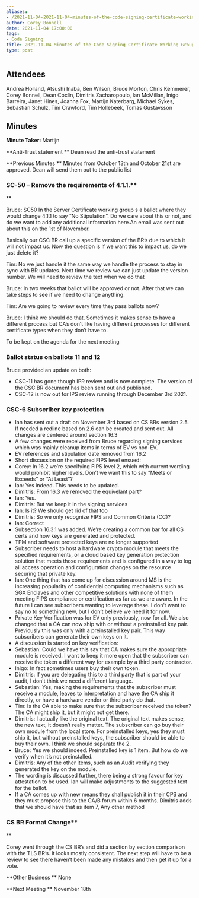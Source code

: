 ```yaml
---
aliases:
- /2021-11-04-2021-11-04-minutes-of-the-code-signing-certificate-working-group/
author: Corey Bonnell
date: 2021-11-04 17:00:00
tags:
- Code Signing
title: 2021-11-04 Minutes of the Code Signing Certificate Working Group
type: post
---
```


## Attendees 

Andrea Holland, Atsushi Inaba, Ben Wilson, Bruce Morton, Chris Kemmerer, Corey Bonnell, Dean Coclin, Dimitris Zacharopoulo, Ian McMillan, Inigo Barreira, Janet Hines, Joanna Fox, Martijn Katerbarg, Michael Sykes, Sebastian Schulz, Tim Crawford, Tim Hollebeek, Tomas Gustavsson

## Minutes 

**Minute Taker:** Martijn

**Anti-Trust statement
** Dean read the anti-trust statement

**Previous Minutes
** Minutes from October 13th and October 21st are approved. Dean will send them out to the public list

### SC-50 – Remove the requirements of 4.1.1.**

** 

Bruce: SC50 In the Server Certificate working group s a ballot where they would change 4.1.1 to say “No Stipulation”. Do we care about this or not, and do we want to add any additional information here.An email was sent out about this on the 1st of November.

Basically our CSC BR call up a specific version of the BR’s due to which it will not impact us. Now the question is if we want this to impact us, do we just delete it?

Tim: No we just handle it the same way we handle the process to stay in sync with BR updates. Next time we review we can just update the version number. We will need to review the text when we do that

Bruce: In two weeks that ballot will be approved or not. After that we can take steps to see if we need to change anything.

Tim: Are we going to review every time they pass ballots now?

Bruce: I think we should do that. Sometimes it makes sense to have a different process but CA’s don’t like having different processes for different certificate types when they don’t have to.

To be kept on the agenda for the next meeting

### Ballot status on ballots 11 and 12 

Bruce provided an update on both:

- CSC-11 has gone though IPR review and is now complete. The version of the CSC BR document has been sent out and published.
- CSC-12 is now out for IPS review running through December 3rd 2021.

### CSC-6 Subscriber key protection 

- Ian has sent out a draft on November 3rd based on CS BRs version 2.5. If needed a redline based on 2.6 can be created and sent out. All changes are centered around section 16.3
- A few changes were received from Bruce regarding signing services which was mainly cleanup items in terms of EV vs non-EV.
- EV references and stipulation date removed from 16.2
- Short discussion on the required FIPS level ensued:
- Corey: In 16.2 we’re specifying FIPS level 2, which with current wording would prohibit higher levels. Don’t we want this to say “Meets or Exceeds” or “At Least”?
- Ian: Yes indeed. This needs to be updated.
- Dimitris: From 16.3 we removed the equivelant part?
- Ian: Yes.
- Dimitris: But we keep it in the signing services
- Ian: Is it? We should get rid of that too
- Dimitris: So we only recognize FIPS and Common Criteria (CC)?
- Ian: Correct
- Subsection 16.3.1 was added. We’re creating a common bar for all CS certs and how keys are generated and protected.
- TPM and software protected keys are no longer supported
- Subscriber needs to host a hardware crypto module that meets the specified requirements, or a cloud based key generation protection solution that meets those requirements and is configured in a way to log all access operation and configuration changes on the resource securing that private key.
- Ian: One thing that has come up for discussion around MS is the increasing popularity of confidential computing mechanisms such as SGX Enclaves and other competitive solutions with none of them meeting FIPS compliance or certification as far as we are aware. In the future I can see subscribers wanting to leverage these. I don’t want to say no to something new, but I don’t believe we need it for now.
- Private Key Verification was for EV only previously, now for all. We also changed that a CA can now ship with or without a preinstalled key pair. Previously this was only with a preinstalled key pair. This way subscribers can generate their own keys on it.
- A discussion is started on key verification:
- Sebastian: Could we have this say that CA makes sure the appropriate module is received. I want to keep it more open that the subscriber can receive the token a different way for example by a third party contractor.
- Inigo: In fact sometimes users buy their own token.
- Dimitris: If you are delegating this to a third party that is part of your audit, I don’t think we need a different language.
- Sebastian: Yes, making the requirements that the subscriber must receive a module, leaves to interpretation and have the CA ship it directly, or have a hardware vendor or third party do that.
- Tim: Is the CA able to make sure that the subscriber received the token? The CA might ship it, but it might not get there.
- Dimitris: I actually like the original text. The original text makes sense, the new text, it doesn’t really matter. The subscriber can go buy their own module from the local store. For preinstalled keys, yes they must ship it, but without preinstalled keys, the subscriber should be able to buy their own. I think we should separate the 2.
- Bruce: Yes we should indeed. Preinstalled key is 1 item. But how do we verify when it’s not preinstalled.
- Dimitris: Any of the other items, such as an Audit verifying they generated the key on the module.
- The wording is discussed further, there being a strong favour for key attestation to be used. Ian will make adjustments to the suggested text for the ballot.
- If a CA comes up with new means they shall publish it in their CPS and they must propose this to the CA/B forum within 6 months. Dimitris adds that we should have that as item 7, Any other method

### CS BR Format Change**

** 

Corey went through the CS BR’s and did a section by section comparison with the TLS BR’s. It looks mostly consistent. The next step will have to be a review to see there haven’t been made any mistakes and then get it up for a vote.

**Other Business
** None

**Next Meeting
** November 18th